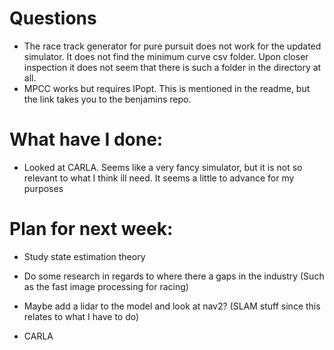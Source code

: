 # Questions
- The race track generator for pure pursuit does not work for the updated simulator. It does not find the minimum curve csv folder. Upon closer inspection it does not seem that there is such a folder in the directory at all.
- MPCC works but requires IPopt. This is mentioned in the readme, but the link takes you to the benjamins repo.
# What have I done:
- Looked at CARLA. Seems like a very fancy simulator, but it is not so relevant to what I think ill need. It seems a little to advance for my purposes

# Plan for next week:
- Study state estimation theory
 - Do some research in regards to where there a gaps in the industry (Such as the fast image processing for racing)
 - Maybe add a lidar to the model and look at nav2? (SLAM stuff since this relates to what I have to do)


- CARLA
